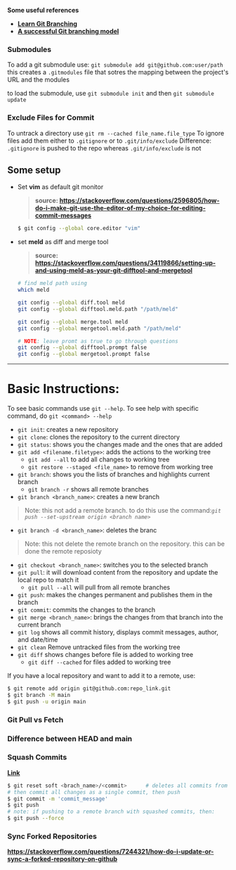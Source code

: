 **Some useful references**
- **[Learn Git Branching](https://learngitbranching.js.org/?locale=en_US)**
- **[A successful Git branching model](https://nvie.com/posts/a-successful-git-branching-model/)**


### Submodules
To add a git submodule use: `git submodule add git@github.com:user/path`
this creates a `.gitmodules` file that sotres the mapping between the project's URL and the modules

to load the submodule, use `git submodule init` and then `git submodule update`

### Exclude Files for Commit
To untrack a directory use `git rm --cached file_name.file_type`
To ignore files add them either to `.gitignore` or to `.git/info/exclude`
Difference: `.gitignore` is pushed to the repo whereas `.git/info/exclude` is not

## Some setup
- Set **vim** as default git monitor 
    > **source: <https://stackoverflow.com/questions/2596805/how-do-i-make-git-use-the-editor-of-my-choice-for-editing-commit-messages>**
    ```sh
    $ git config --global core.editor "vim"
    ```

- set **meld** as diff and merge tool
    > **source: <https://stackoverflow.com/questions/34119866/setting-up-and-using-meld-as-your-git-difftool-and-mergetool>**
    ```sh
    # find meld path using
    which meld

    git config --global diff.tool meld
    git config --global difftool.meld.path "/path/meld"

    git config --global merge.tool meld
    git config --global mergetool.meld.path "/path/meld"

    # NOTE: leave promt as true to go through questions
    git config --global difftool.prompt false
    git config --global mergetool.prompt false
    ```

---------------------------------------------------

# Basic Instructions:
To see basic commands use `git --help`. To see help with specific command, do `git <command> --help`
- `git init`: creates a new repository
- `git clone`: clones the repository to the current directory
- `git status`: shows you the changes made and the ones that are added
- `git add <filename.filetype>`: adds the actions to the working tree
    - `git add --all` to add all changes to working tree
    - `git restore --staged <file_name>` to remove from working tree
- `git branch`: shows you the lists of branches and highlights current branch
    - `git branch -r` shows all remote branches
- `git branch <branch_name>`: creates a new branch
> Note: this not add a remote branch. to do this use the command:*`git push --set-upstream origin <branch name>`*

- `git branch -d <branch_name>`: deletes the branc
> Note: this not delete the remote branch on the repository. this can be done the remote reposioty

- `git checkout <branch_name>`: switches you to the selected branch
- `git pull`: it will download content from the repository and update the local repo to match it
    - `git pull --all` will pull from all remote branches 
- `git push`: makes the changes permanent and publishes them in the branch
- `git commit`: commits the changes to the branch
- `git merge <branch_name>`: brings the changes from that branch into the current branch
- `git log` shows all commit history, displays commit messages, author, and date/time
- `git clean` Remove untracked files from the working tree
- `git diff` shows changes before file is added to working tree
    - `git diff --cached` for files added to working tree

If you have a local repository and want to add it to a remote, use:
```sh
$ git remote add origin git@github.com:repo_link.git
$ git branch -M main
$ git push -u origin main
```

### Git Pull vs Fetch

### Difference between HEAD and main

### Squash Commits
**[Link](https://stackoverflow.com/questions/5308816/how-can-i-merge-multiple-commits-onto-another-branch-as-a-single-squashed-commit)**
```sh
$ git reset soft <brach_name>/<commit>      # deletes all commits from then but keeps changes
# then commit all changes as a single commit, then push
$ git commit -m 'commit_message'
$ git push
# note: if pushing to a remote branch with squashed commits, then:
$ git push --force
```

### Sync Forked Repositories
**<https://stackoverflow.com/questions/7244321/how-do-i-update-or-sync-a-forked-repository-on-github>**
